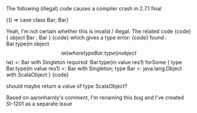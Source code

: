 The following (illegal) code causes a compiler crash in 2.7.1 final

{() => case class Bar; Bar}



Yeah, I'm not certain whether this is invalid / illegal. The related code
{code}
{ object Bar ; Bar }
{code}
which gives a type error:
{code}
 found   : Bar.type(in object $$iw) where type Bar.type(in object $$iw) <: Bar with Singleton
 required: Bar.type(in value res1) forSome { type Bar.type(in value res1) <: Bar with Singleton; type Bar <: java.lang.Object with ScalaObject }
{code}

should maybe return a value of type ScalaObject?



Based on aaronharnly's comment, I'm renaming this bug and I've created SI-1201 as a separate issue
